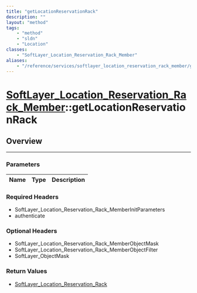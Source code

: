 ```yaml
---
title: "getLocationReservationRack"
description: ""
layout: "method"
tags:
    - "method"
    - "sldn"
    - "Location"
classes:
    - "SoftLayer_Location_Reservation_Rack_Member"
aliases:
    - "/reference/services/softlayer_location_reservation_rack_member/getLocationReservationRack"
---
```

# [SoftLayer_Location_Reservation_Rack_Member](/reference/services/SoftLayer_Location_Reservation_Rack_Member)::getLocationReservationRack





## Overview 


-----

### Parameters 
|Name | Type | Description |
| --- | --- | --- |


### Required Headers
* SoftLayer_Location_Reservation_Rack_MemberInitParameters
* authenticate


### Optional Headers
* SoftLayer_Location_Reservation_Rack_MemberObjectMask
* SoftLayer_Location_Reservation_Rack_MemberObjectFilter
* SoftLayer_ObjectMask

### Return Values
* <a href='/reference/datatypes/SoftLayer_Location_Reservation_Rack'>SoftLayer_Location_Reservation_Rack </a>




